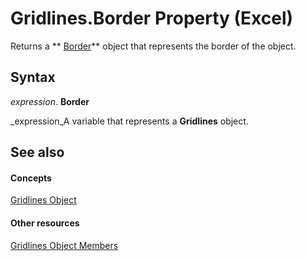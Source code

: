 
# Gridlines.Border Property (Excel)

Returns a  ** [Border](bca516bf-7c0f-f9df-078d-dfb522f256f3.md)** object that represents the border of the object.


## Syntax

 _expression_. **Border**

 _expression_A variable that represents a  **Gridlines** object.


## See also


#### Concepts


 [Gridlines Object](8a096f01-808f-5708-8da5-5667a5f4080d.md)
#### Other resources


 [Gridlines Object Members](f196690a-9c78-e8fc-2a3e-64b54d9175fb.md)
